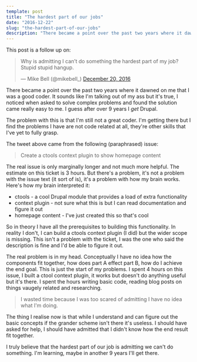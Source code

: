 ```yaml
---
template: post
title: "The hardest part of our jobs"
date: "2016-12-22"
slug: "the-hardest-part-of-our-jobs"
description: "There became a point over the past two years where it dawned on me that I was a good coder. It sounds like I'm talking out of my ass but it's true, I noticed when asked to solve complex problems and found the solution came really easy to me. I guess after over 9 years I *get* Drupal."
---
```


This post is a follow up on:

<blockquote class="twitter-tweet" data-lang="en"><p lang="en" dir="ltr">Why is admitting I can’t do something the hardest part of my job? Stupid stupid hangup.</p>&mdash; Mike Bell (@mikebell_) <a href="https://twitter.com/mikebell_/status/811250647068721152">December 20, 2016</a></blockquote>
<script async src="//platform.twitter.com/widgets.js" charset="utf-8"></script>

There became a point over the past two years where it dawned on me that I was a good coder. It sounds like I'm talking out of my ass but it's true, I noticed when asked to solve complex problems and found the solution came really easy to me. I guess after over 9 years I *get* Drupal.

The problem with this is that I'm still not a great coder. I'm getting there but I find the problems I have are not code related at all, they're other skills that I've yet to fully grasp.

The tweet above came from the following (paraphrased) issue:

> Create a ctools context plugin to show homepage content

The real issue is only marginally longer and not much more helpful. The estimate on this ticket is 3 hours. But there's a problem, it's not a problem with the issue text (it sort of is), it's a problem with how my brain works. Here's how my brain interpreted it:

* ctools - a cool Drupal module that provides a load of extra functionality
* context plugin - not sure what this is but I can read documentation and figure it out
* homepage content - I've just created this so that's cool

So in theory I have all the prerequisites to building this functionality. In reality I don't, I can build a ctools context plugin (I did) but the wider scope is missing. This isn't a problem with the ticket, I was the one who said the description is fine and I'd be able to figure it out.

The real problem is in my head. Conceptually I have no idea how the components fit together, how does part A effect part B, how do I achieve the end goal. This is just the start of my problems. I spent 4 hours on this issue, I built a ctool context plugin, it works but doesn't do anything useful but it's there. I spent the hours writing basic code, reading blog posts on things vaugely related and researching.

> I wasted time because I was too scared of admitting I have no idea what I'm doing.

The thing I realise now is that while I understand and can figure out the basic concepts if the grander scheme isn't there it's useless. I should have asked for help, I should have admitted that I didn't know how the end result fit together.

I truly believe that the hardest part of our job is admitting we can't do something. I'm learning, maybe in another 9 years I'll get there.
